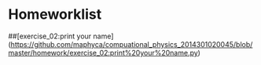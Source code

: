 # Homeworklist
##[exercise_02:print your name] (https://github.com/maphyca/compuational_physics_2014301020045/blob/master/homework/exercise_02:print%20your%20name.py)
